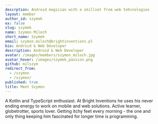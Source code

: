 ```yaml
---
descrption: Android magician with a skillset from web tehcnologies
layout: member
author_id: szymek
ex: false
slug: szymek
name: Szymon Miloch
short_name: Szymek
email: szymon.miloch@brightinventions.pl
bio: Android & Web Developer
description: Android & Web Developer
avatar: /images/members/szymon_miloch.jpg
avatar_hover: /images/szymek_passion.png
github: milszym
redirect_from:
  - /szymon
  - /szymon/
published: true
title: Meet Szymon
---
```


A Kotlin and TypeScript enthusiast. At Bright Inventions he uses his never ending energy to work on mobile and web solutions. Active learner, globetrotter, sports lover. Getting itchy feet every morning - the one and only thing keeping him fascinated for longer time is programming.
